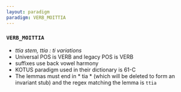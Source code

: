 ```yaml
---
layout: paradigm
paradigm: VERB_MOITTIA
---
```

### ` VERB_MOITTIA `

* _ttia stem, ttia : ti variations_
* Universal POS is VERB and legacy POS is VERB
* suffixes use back vowel harmony
* KOTUS paradigm used in their dictionary is 61-C
* The lemmas must end in * tia * (which will be deleted to form an invariant stub) and the regex matching the lemma is ` ttia `
